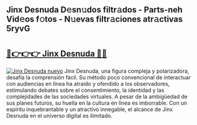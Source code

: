 ## Jinx Desnuda D𝚎sn𝚞dos filtr𝚊dos - Parts-neh Vid𝚎os f𝚘tos - N𝚞evas filtr𝚊ciones atr𝚊ctivas 5ryvG

# <h2><a href="http://mb19pm.tromn.icu/?c=Jinx+Desnuda">🔗👉👉👉 Jinx Desnuda 🔗🔗</a></h2>

[![Jinx Desnuda nuevo](https://i.imgur.com/pEAQMta.gif)](http://mb19pm.tromn.icu/?c=Jinx+Desnuda)
Jinx Desnuda, una figura compleja y polarizadora, desafía la comprensión fácil. Su método poco convencional de interactuar con audiencias en línea ha atraído y ofendido a los observadores, estimulando debates sobre el consentimiento, la identidad y las complejidades de las sociedades virtuales. A pesar de la ambigüedad de sus planes futuros, su huella en la cultura en línea es imborrable. Con un espíritu inquebrantable y un atractivo innegable, el alcance de Jinx Desnuda en el universo digital es ilimitado.
